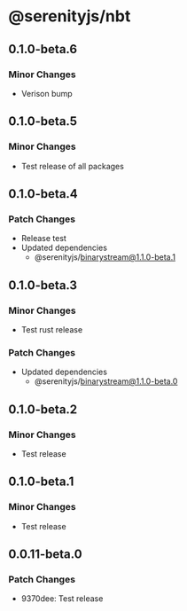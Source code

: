 # @serenityjs/nbt

## 0.1.0-beta.6

### Minor Changes

- Verison bump

## 0.1.0-beta.5

### Minor Changes

- Test release of all packages

## 0.1.0-beta.4

### Patch Changes

- Release test
- Updated dependencies
  - @serenityjs/binarystream@1.1.0-beta.1

## 0.1.0-beta.3

### Minor Changes

- Test rust release

### Patch Changes

- Updated dependencies
  - @serenityjs/binarystream@1.1.0-beta.0

## 0.1.0-beta.2

### Minor Changes

- Test release

## 0.1.0-beta.1

### Minor Changes

- Test release

## 0.0.11-beta.0

### Patch Changes

- 9370dee: Test release
